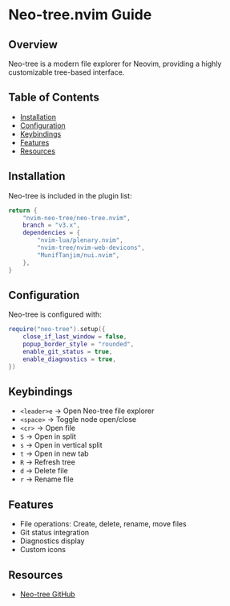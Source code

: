 # Neo-tree.nvim Guide

## Overview
Neo-tree is a modern file explorer for Neovim, providing a highly customizable tree-based interface.

## Table of Contents
  - [Installation](#installation)
  - [Configuration](#configuration)
  - [Keybindings](#keybindings)
  - [Features](#features)
  - [Resources](#resources)

## Installation
Neo-tree is included in the plugin list:
```lua
return {
    "nvim-neo-tree/neo-tree.nvim",
    branch = "v3.x",
    dependencies = {
        "nvim-lua/plenary.nvim",
        "nvim-tree/nvim-web-devicons",
        "MunifTanjim/nui.nvim",
    },
}
```

## Configuration
Neo-tree is configured with:
```lua
require("neo-tree").setup({
    close_if_last_window = false,
    popup_border_style = "rounded",
    enable_git_status = true,
    enable_diagnostics = true,
})
```

## Keybindings
- `<leader>e` → Open Neo-tree file explorer
- `<space>` → Toggle node open/close
- `<cr>` → Open file
- `S` → Open in split
- `s` → Open in vertical split
- `t` → Open in new tab
- `R` → Refresh tree
- `d` → Delete file
- `r` → Rename file

## Features
- File operations: Create, delete, rename, move files
- Git status integration
- Diagnostics display
- Custom icons

## Resources
- [Neo-tree GitHub](https://github.com/nvim-neo-tree/neo-tree.nvim)

